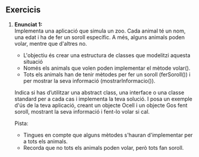 ## Exercicis

1. <b>Enunciat 1:</b>  
    Implementa una aplicació que simula un zoo. Cada animal té un nom, una edat i ha de fer un soroll específic. 
    A més, alguns animals poden volar, mentre que d'altres no.  
    - L'objectiu és crear una estructura de classes que modelitzi aquesta situació
    - Només els animals que volen poden implementar el mètode volar().
    - Tots els animals han de tenir mètodes per fer un soroll (ferSoroll()) i per mostrar la seva informació (mostrarInformacio()).  
   
   Indica si has d’utilitzar una abstract class, una interface o una classe standard per a cada cas i implementa la teva solució. I posa un exemple  
    d'ús de la teva aplicació, creant un objecte Ocell i un objecte Gos fent soroll, mostrant la seva informació i fent-lo volar si cal.

    Pista:
    - Tingues en compte que alguns mètodes s'hauran d'implementar per a tots els animals.
    - Recorda que no tots els animals poden volar, però tots fan soroll.